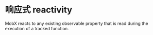 # 响应式 reactivity

MobX reacts to any existing observable property that is read during the execution of a tracked function.